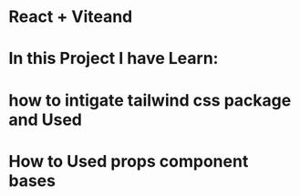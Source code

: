 # React + Viteand  
# In this Project I have Learn:
# how to intigate tailwind css package and Used
# How to Used props component bases 